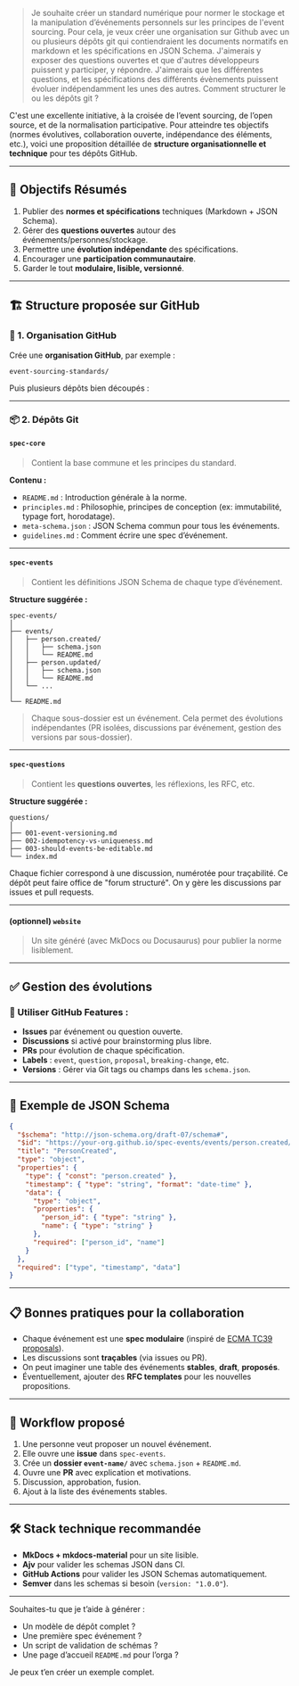 > Je souhaite créer un standard numérique pour normer le stockage et la manipulation d’événements personnels sur les principes de l'event sourcing. Pour cela, je veux créer une organisation sur Github avec un ou plusieurs dépôts git qui contiendraient les documents normatifs en markdown et les spécifications en JSON Schema. J'aimerais y exposer des questions ouvertes et que d'autres développeurs puissent y participer, y répondre. J'aimerais que les différentes questions, et les spécifications des différents évènements puissent évoluer indépendamment les unes des autres. Comment structurer le ou les dépôts git ?

C'est une excellente initiative, à la croisée de l’event sourcing, de l’open source, et de la normalisation participative. Pour atteindre tes objectifs (normes évolutives, collaboration ouverte, indépendance des éléments, etc.), voici une proposition détaillée de **structure organisationnelle et technique** pour tes dépôts GitHub.

---

## 🎯 Objectifs Résumés

1. Publier des **normes et spécifications** techniques (Markdown + JSON Schema).
2. Gérer des **questions ouvertes** autour des événements/personnes/stockage.
3. Permettre une **évolution indépendante** des spécifications.
4. Encourager une **participation communautaire**.
5. Garder le tout **modulaire, lisible, versionné**.

---

## 🏗️ Structure proposée sur GitHub

### 🧩 1. Organisation GitHub

Crée une **organisation GitHub**, par exemple :

```
event-sourcing-standards/
```

Puis plusieurs dépôts bien découpés :

---

### 📦 2. Dépôts Git

#### `spec-core`

> Contient la base commune et les principes du standard.

**Contenu :**

* `README.md` : Introduction générale à la norme.
* `principles.md` : Philosophie, principes de conception (ex: immutabilité, typage fort, horodatage).
* `meta-schema.json` : JSON Schema commun pour tous les événements.
* `guidelines.md` : Comment écrire une spec d’événement.

---

#### `spec-events`

> Contient les définitions JSON Schema de chaque type d’événement.

**Structure suggérée :**

```
spec-events/
│
├── events/
│   ├── person.created/
│   │   ├── schema.json
│   │   └── README.md
│   ├── person.updated/
│   │   ├── schema.json
│   │   └── README.md
│   └── ...
│
└── README.md
```

> Chaque sous-dossier est un événement. Cela permet des évolutions indépendantes (PR isolées, discussions par événement, gestion des versions par sous-dossier).

---

#### `spec-questions`

> Contient les **questions ouvertes**, les réflexions, les RFC, etc.

**Structure suggérée :**

```
questions/
│
├── 001-event-versioning.md
├── 002-idempotency-vs-uniqueness.md
├── 003-should-events-be-editable.md
└── index.md
```

Chaque fichier correspond à une discussion, numérotée pour traçabilité. Ce dépôt peut faire office de "forum structuré". On y gère les discussions par issues et pull requests.

---

#### (optionnel) `website`

> Un site généré (avec MkDocs ou Docusaurus) pour publier la norme lisiblement.

---

## ✅ Gestion des évolutions

### 🔀 Utiliser GitHub Features :

* **Issues** par événement ou question ouverte.
* **Discussions** si activé pour brainstorming plus libre.
* **PRs** pour évolution de chaque spécification.
* **Labels** : `event`, `question`, `proposal`, `breaking-change`, etc.
* **Versions** : Gérer via Git tags ou champs dans les `schema.json`.

---

## 📌 Exemple de JSON Schema

```json
{
  "$schema": "http://json-schema.org/draft-07/schema#",
  "$id": "https://your-org.github.io/spec-events/events/person.created/schema.json",
  "title": "PersonCreated",
  "type": "object",
  "properties": {
    "type": { "const": "person.created" },
    "timestamp": { "type": "string", "format": "date-time" },
    "data": {
      "type": "object",
      "properties": {
        "person_id": { "type": "string" },
        "name": { "type": "string" }
      },
      "required": ["person_id", "name"]
    }
  },
  "required": ["type", "timestamp", "data"]
}
```

---

## 📋 Bonnes pratiques pour la collaboration

* Chaque événement est une **spec modulaire** (inspiré de [ECMA TC39 proposals](https://github.com/tc39/proposals)).
* Les discussions sont **traçables** (via issues ou PR).
* On peut imaginer une table des événements **stables**, **draft**, **proposés**.
* Éventuellement, ajouter des **RFC templates** pour les nouvelles propositions.

---

## 🔄 Workflow proposé

1. Une personne veut proposer un nouvel événement.
2. Elle ouvre une **issue** dans `spec-events`.
3. Crée un **dossier `event-name/`** avec `schema.json` + `README.md`.
4. Ouvre une **PR** avec explication et motivations.
5. Discussion, approbation, fusion.
6. Ajout à la liste des événements stables.

---

## 🛠️ Stack technique recommandée

* **MkDocs + mkdocs-material** pour un site lisible.
* **Ajv** pour valider les schemas JSON dans CI.
* **GitHub Actions** pour valider les JSON Schemas automatiquement.
* **Semver** dans les schemas si besoin (`version: "1.0.0"`).

---

Souhaites-tu que je t’aide à générer :

* Un modèle de dépôt complet ?
* Une première spec événement ?
* Un script de validation de schémas ?
* Une page d’accueil `README.md` pour l’orga ?

Je peux t’en créer un exemple complet.
